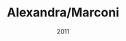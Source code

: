 ---
title: Alexandra/Marconi
date: '2011'
type: ruelle_verte
district: 'Rosemont'
fill: [{"lat":45.531871,"lng":-73.620833},{"lat":45.532405,"lng":-73.62035},{"lat":45.531437,"lng":-73.61821},{"lat":45.531108,"lng":-73.618518},{"lat":45.531266,"lng":-73.619473}]
---
